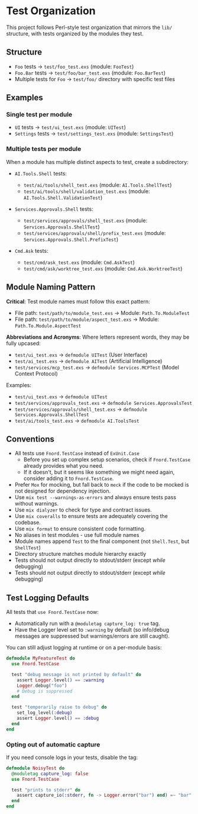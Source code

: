 # Test Organization

This project follows Perl-style test organization that mirrors the `lib/` structure, with tests organized by the modules they test.

## Structure

- `Foo` tests → `test/foo_test.exs` (module: `FooTest`)
- `Foo.Bar` tests → `test/foo/bar_test.exs` (module: `Foo.BarTest`)
- Multiple tests for `Foo` → `test/foo/` directory with specific test files

## Examples

### Single test per module
- `UI` tests → `test/ui_test.exs` (module: `UITest`)
- `Settings` tests → `test/settings_test.exs` (module: `SettingsTest`)

### Multiple tests per module
When a module has multiple distinct aspects to test, create a subdirectory:

- `AI.Tools.Shell` tests:
  - `test/ai/tools/shell_test.exs` (module: `AI.Tools.ShellTest`)
  - `test/ai/tools/shell/validation_test.exs` (module: `AI.Tools.Shell.ValidationTest`)

- `Services.Approvals.Shell` tests:
  - `test/services/approvals/shell_test.exs` (module: `Services.Approvals.ShellTest`)
  - `test/services/approvals/shell/prefix_test.exs` (module: `Services.Approvals.Shell.PrefixTest`)

- `Cmd.Ask` tests:
  - `test/cmd/ask_test.exs` (module: `Cmd.AskTest`)
  - `test/cmd/ask/worktree_test.exs` (module: `Cmd.Ask.WorktreeTest`)

## Module Naming Pattern

**Critical**: Test module names must follow this exact pattern:
- File path: `test/path/to/module_test.exs` → Module: `Path.To.ModuleTest`
- File path: `test/path/to/module/aspect_test.exs` → Module: `Path.To.Module.AspectTest`

**Abbreviations and Acronyms**: Where letters represent words, they may be fully upcased:
- `test/ui_test.exs` → `defmodule UITest` (User Interface)
- `test/ai_test.exs` → `defmodule AITest` (Artificial Intelligence)
- `test/services/mcp_test.exs` → `defmodule Services.MCPTest` (Model Context Protocol)

Examples:
- `test/ui_test.exs` → `defmodule UITest`
- `test/services/approvals_test.exs` → `defmodule Services.ApprovalsTest`
- `test/services/approvals/shell_test.exs` → `defmodule Services.Approvals.ShellTest`
- `test/ai/tools_test.exs` → `defmodule AI.ToolsTest`

## Conventions

- All tests use `Fnord.TestCase` instead of `ExUnit.Case`
  - Before you set up complex setup scenarios, check if `Fnord.TestCase` already provides what you need.
  - If it doesn't, but it seems like something we might need again, consider adding it to `Fnord.TestCase`.
- Prefer `Mox` for mocking, but fall back to `meck` if the code to be mocked is not designed for dependency injection.
- Use `mix test --warnings-as-errors` and always ensure tests pass without warnings.
- Use `mix dialyzer` to check for type and contract issues.
- Use `mix coveralls` to ensure tests are adequately covering the codebase.
- Use `mix format` to ensure consistent code formatting.
- No aliases in test modules - use full module names
- Module names append `Test` to the final component (not `Shell.Test`, but `ShellTest`)
- Directory structure matches module hierarchy exactly
- Tests should not output directly to stdout/stderr (except *while* debugging)
- Tests should not output directly to stdout/stderr (except *while* debugging)

## Test Logging Defaults

All tests that `use Fnord.TestCase` now:

- Automatically run with a `@moduletag capture_log: true` tag.
- Have the Logger level set to `:warning` by default (so info/debug messages are suppressed but warnings/errors are still caught).

You can still adjust logging at runtime or on a per-module basis:

```elixir
defmodule MyFeatureTest do
  use Fnord.TestCase

  test "debug message is not printed by default" do
    assert Logger.level() == :warning
    Logger.debug("foo")
    # Debug is suppressed
  end

  test "temporarily raise to debug" do
    set_log_level(:debug)
    assert Logger.level() == :debug
  end
end
```

### Opting out of automatic capture

If you need console logs in your tests, disable the tag:

```elixir
defmodule NoisyTest do
  @moduletag capture_log: false
  use Fnord.TestCase

  test "prints to stderr" do
    assert capture_io(:stderr, fn -> Logger.error("bar") end) =~ "bar"
  end
end
```